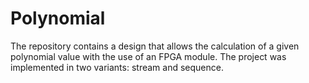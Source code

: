 # Polynomial

The repository contains a design that allows the calculation of a given polynomial value with the use of an FPGA module. The project was implemented in two variants: stream and sequence.
